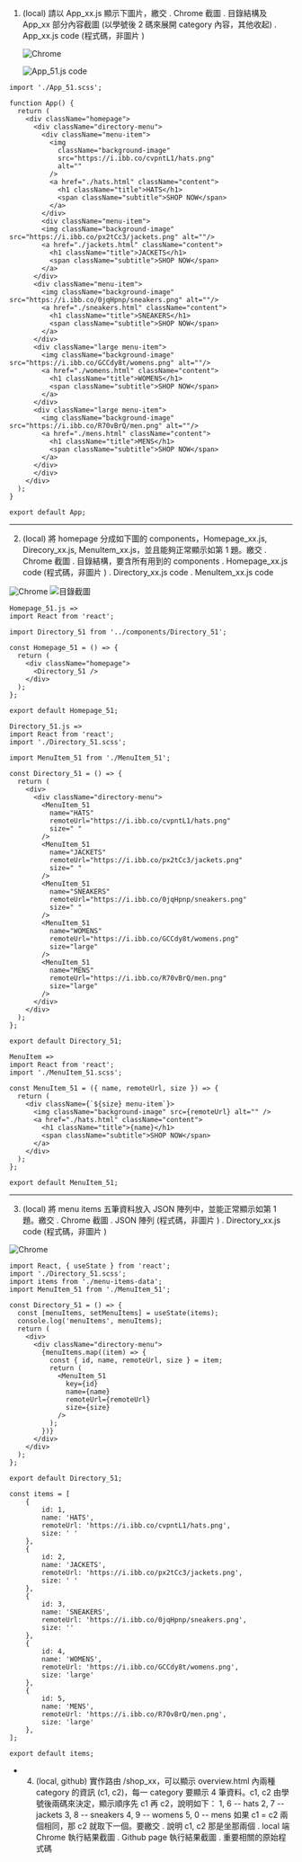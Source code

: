 1.  (local) 請以 App_xx.js 顯示下圖片，繳交
    . Chrome 截圖
    . 目錄結構及 App_xx 部分內容截圖 (以學號後 2 碼來展開 category 內容，其他收起)
    . App_xx.js code (程式碼，非圖片 )

    ![Chrome]()

    ![App_51.js code]()

```
import './App_51.scss';

function App() {
  return (
    <div className="homepage">
      <div className="directory-menu">
        <div className="menu-item">
          <img
            className="background-image"
            src="https://i.ibb.co/cvpntL1/hats.png"
            alt=""
          />
          <a href="./hats.html" className="content">
            <h1 className="title">HATS</h1>
            <span className="subtitle">SHOP NOW</span>
          </a>
        </div>
        <div className="menu-item">
        <img className="background-image" src="https://i.ibb.co/px2tCc3/jackets.png" alt=""/>
        <a href="./jackets.html" className="content">
          <h1 className="title">JACKETS</h1>
          <span className="subtitle">SHOP NOW</span>
        </a>
      </div>
      <div className="menu-item">
        <img className="background-image" src="https://i.ibb.co/0jqHpnp/sneakers.png" alt=""/>
        <a href="./sneakers.html" className="content">
          <h1 className="title">SNEAKERS</h1>
          <span className="subtitle">SHOP NOW</span>
        </a>
      </div>
      <div className="large menu-item">
        <img className="background-image" src="https://i.ibb.co/GCCdy8t/womens.png" alt=""/>
        <a href="./womens.html" className="content">
          <h1 className="title">WOMENS</h1>
          <span className="subtitle">SHOP NOW</span>
        </a>
      </div>
      <div className="large menu-item">
        <img className="background-image" src="https://i.ibb.co/R70vBrQ/men.png" alt=""/>
        <a href="./mens.html" className="content">
          <h1 className="title">MENS</h1>
          <span className="subtitle">SHOP NOW</span>
        </a>
      </div>
      </div>
    </div>
  );
}

export default App;
```

---

2.  (local) 將 homepage 分成如下圖的 components，Homepage_xx.js, Direcory_xx.js, MenuItem_xx.js，並且能夠正常顯示如第 1 題。繳交
    . Chrome 截圖
    . 目錄結構，要含所有用到的 components
    . Homepage_xx.js code (程式碼，非圖片 )
    . Directory_xx.js code
    . MenuItem_xx.js code

![Chrome]()
![目錄截圖]()

```
Homepage_51.js =>
import React from 'react';

import Directory_51 from '../components/Directory_51';

const Homepage_51 = () => {
  return (
    <div className="homepage">
      <Directory_51 />
    </div>
  );
};

export default Homepage_51;
```

```
Directory_51.js =>
import React from 'react';
import './Directory_51.scss';

import MenuItem_51 from './MenuItem_51';

const Directory_51 = () => {
  return (
    <div>
      <div className="directory-menu">
        <MenuItem_51
          name="HATS"
          remoteUrl="https://i.ibb.co/cvpntL1/hats.png"
          size=" "
        />
        <MenuItem_51
          name="JACKETS"
          remoteUrl="https://i.ibb.co/px2tCc3/jackets.png"
          size=" "
        />
        <MenuItem_51
          name="SNEAKERS"
          remoteUrl="https://i.ibb.co/0jqHpnp/sneakers.png"
          size=" "
        />
        <MenuItem_51
          name="WOMENS"
          remoteUrl="https://i.ibb.co/GCCdy8t/womens.png"
          size="large"
        />
        <MenuItem_51
          name="MENS"
          remoteUrl="https://i.ibb.co/R70vBrQ/men.png"
          size="large"
        />
      </div>
    </div>
  );
};

export default Directory_51;
```

```
MenuItem =>
import React from 'react';
import './MenuItem_51.scss';

const MenuItem_51 = ({ name, remoteUrl, size }) => {
  return (
    <div className={`${size} menu-item`}>
      <img className="background-image" src={remoteUrl} alt="" />
      <a href="./hats.html" className="content">
        <h1 className="title">{name}</h1>
        <span className="subtitle">SHOP NOW</span>
      </a>
    </div>
  );
};

export default MenuItem_51;
```

---

3. (local) 將 menu items 五筆資料放入 JSON 陣列中，並能正常顯示如第 1 題。繳交
   . Chrome 截圖
   . JSON 陣列 (程式碼，非圖片 )
   . Directory_xx.js code (程式碼，非圖片 )

![Chrome]()

```
import React, { useState } from 'react';
import './Directory_51.scss';
import items from './menu-items-data';
import MenuItem_51 from './MenuItem_51';

const Directory_51 = () => {
  const [menuItems, setMenuItems] = useState(items);
  console.log('menuItems', menuItems);
  return (
    <div>
      <div className="directory-menu">
        {menuItems.map((item) => {
          const { id, name, remoteUrl, size } = item;
          return (
            <MenuItem_51
              key={id}
              name={name}
              remoteUrl={remoteUrl}
              size={size}
            />
          );
        })}
      </div>
    </div>
  );
};

export default Directory_51;
```

```
const items = [
    {
        id: 1,
        name: 'HATS',
        remoteUrl: 'https://i.ibb.co/cvpntL1/hats.png',
        size: ' '
    },
    {
        id: 2,
        name: 'JACKETS',
        remoteUrl: 'https://i.ibb.co/px2tCc3/jackets.png',
        size: ' '
    },
    {
        id: 3,
        name: 'SNEAKERS',
        remoteUrl: 'https://i.ibb.co/0jqHpnp/sneakers.png',
        size: ''
    },
    {
        id: 4,
        name: 'WOMENS',
        remoteUrl: 'https://i.ibb.co/GCCdy8t/womens.png',
        size: 'large'
    },
    {
        id: 5,
        name: 'MENS',
        remoteUrl: 'https://i.ibb.co/R70vBrQ/men.png',
        size: 'large'
    },
];

export default items;
```

- 4. (local, github) 實作路由 /shop_xx，可以顯示 overview.html 內兩種 category 的資訊 (c1, c2)，每一 category 要顯示 4 筆資料。c1, c2 由學號後兩碼來決定，顯示順序先 c1 再 c2，說明如下：
     1, 6 -- hats
     2, 7 -- jackets
     3, 8 -- sneakers
     4, 9 -- womens
     5, 0 -- mens
     如果 c1 = c2 兩個相同，那 c2 就取下一個。要繳交
     . 說明 c1, c2 那是坐那兩個
     . local 端 Chrome 執行結果截圖
     . Github page 執行結果截圖
     . 重要相關的原始程式碼
